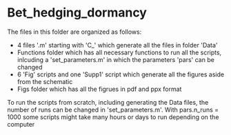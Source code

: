 # Bet_hedging_dormancy
The files in this folder are organized as follows:
 - 4 files '.m' starting with 'C_' which generate all the files in folder 'Data'
 - Functions folder which has all necessary functions to run all the scripts, 
    inlcuding a 'set_parameters.m' in which the parameters 'pars' can be changed
 - 6 'Fig' scripts and one 'Supp1' script which generate all the figures aside from the schematic
 - Figs folder which has all the figrues in pdf and ppx format

To run the scripts from scratch, including generating the Data files, the 
number of runs can be changed in 'set_parameters.m'. With pars.n_runs = 1000
some scripts might take many hours or days to run depending on the computer